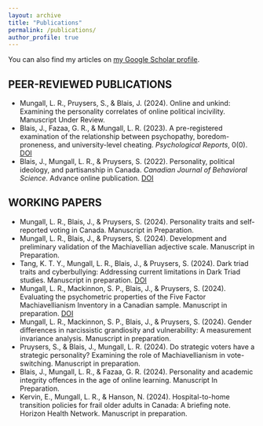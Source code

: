 ```yaml
---
layout: archive
title: "Publications"
permalink: /publications/
author_profile: true
---
```


You can also find my articles on [my Google Scholar profile](https://scholar.google.ca/citations?user=NdUZT5EAAAAJ&hl=en&oi=ao).

## PEER-REVIEWED PUBLICATIONS

- Mungall, L. R., Pruysers, S., & Blais, J. (2024). Online and unkind: Examining the personality correlates of online political incivility. Manuscript Under Review.
- Blais, J., Fazaa, G. R., & Mungall, L. R. (2023). A pre-registered examination of the relationship between psychopathy, boredom-proneness, and university-level cheating. *Psychological Reports*, 0(0). [DOI](https://doi.org/10.1177/00332941231184385)
- Blais, J., Mungall, L. R., & Pruysers, S. (2022). Personality, political ideology, and partisanship in Canada. *Canadian Journal of Behavioral Science*. Advance online publication. [DOI](https://doi.org/10.1037/cbs0000355)

## WORKING PAPERS

- Mungall, L. R., Blais, J., & Pruysers, S. (2024). Personality traits and self-reported voting in Canada. Manuscript in Preparation.
- Mungall, L. R., Blais, J., & Pruysers, S. (2024). Development and preliminary validation of the Machiavellian adjective scale. Manuscript in Preparation.
- Tang, K. T. Y., Mungall, L. R., Blais, J., & Pruysers, S. (2024). Dark triad traits and cyberbullying: Addressing current limitations in Dark Triad studies. Manuscript in preparation. [DOI](https://doi.org/10.17605/OSF.IO/T5MGW)
- Mungall, L. R., Mackinnon, S. P., Blais, J., & Pruysers, S. (2024). Evaluating the psychometric properties of the Five Factor Machiavellianism Inventory in a Canadian sample. Manuscript in preparation. [DOI](https://doi.org/10.17605/OSF.IO/294KP)
- Mungall, L. R., Mackinnon, S. P., Blais, J., & Pruysers, S. (2024). Gender differences in narcissistic grandiosity and vulnerability: A measurement invariance analysis. Manuscript in preparation.
- Pruysers, S., & Blais, J., Mungall, L. R. (2024). Do strategic voters have a strategic personality? Examining the role of Machiavellianism in vote-switching. Manuscript in preparation.
- Blais, J., Mungall, L. R., & Fazaa, G. R. (2024). Personality and academic integrity offences in the age of online learning. Manuscript In Preparation.
- Kervin, E., Mungall, L. R., & Hanson, N. (2024). Hospital-to-home transition policies for frail older adults in Canada: A briefing note. Horizon Health Network. Manuscript in preparation.
